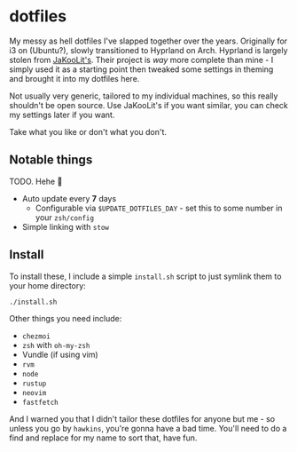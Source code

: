 # dotfiles

My messy as hell dotfiles I've slapped together over the years.
Originally for i3 on (Ubuntu?), slowly transitioned to Hyprland on Arch.
Hyprland is largely stolen from [JaKooLit's](https://github.com/JaKooLit/Arch-Hyprland). Their project is *way* more complete than mine - I simply used it as a starting point then tweaked some settings in theming and brought it into my dotfiles here.

Not usually very generic, tailored to my individual machines, so this really shouldn't be open source.
Use JaKooLit's if you want similar, you can check my settings later if you want.

Take what you like or don't what you don't.

## Notable things

TODO. Hehe :slightly_smiling_face:

- Auto update every **7** days
  - Configurable via `$UPDATE_DOTFILES_DAY` - set this to some number in your `zsh/config`
- Simple linking with `stow`

## Install

To install these, I include a simple `install.sh` script to just symlink them to your home directory:

```bash
./install.sh
```

Other things you need include:

- `chezmoi`
- `zsh` with `oh-my-zsh`
- Vundle (if using vim)
- `rvm`
- `node`
- `rustup`
- `neovim`
- `fastfetch`

And I warned you that I didn't tailor these dotfiles for anyone but me - so unless you go by `hawkins`, you're gonna have a bad time.
You'll need to do a find and replace for my name to sort that, have fun.

